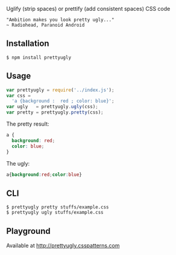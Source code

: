 Uglify (strip spaces) or prettify (add consistent spaces) CSS code

    "Ambition makes you look pretty ugly..."
    ~ Radiohead, Paranoid Android

## Installation

    $ npm install prettyugly

## Usage

```js
var prettyugly = require('../index.js');
var css =
  'a {background :  red ; color: blue}';
var ugly   = prettyugly.ugly(css);
var pretty = prettyugly.pretty(css);
```

The pretty result:

```css
a {
  background: red;
  color: blue;
}
```

The ugly:

```css
a{background:red;color:blue}
```

## CLI

    $ prettyugly pretty stuffs/example.css
    $ prettyugly ugly stuffs/example.css

## Playground

Available at http://prettyugly.csspatterns.com

